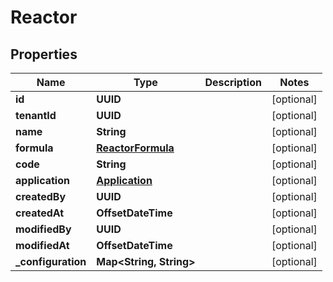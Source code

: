 

# Reactor


## Properties

| Name | Type | Description | Notes |
|------------ | ------------- | ------------- | -------------|
|**id** | **UUID** |  |  [optional] |
|**tenantId** | **UUID** |  |  [optional] |
|**name** | **String** |  |  [optional] |
|**formula** | [**ReactorFormula**](ReactorFormula.md) |  |  [optional] |
|**code** | **String** |  |  [optional] |
|**application** | [**Application**](Application.md) |  |  [optional] |
|**createdBy** | **UUID** |  |  [optional] |
|**createdAt** | **OffsetDateTime** |  |  [optional] |
|**modifiedBy** | **UUID** |  |  [optional] |
|**modifiedAt** | **OffsetDateTime** |  |  [optional] |
|**_configuration** | **Map&lt;String, String&gt;** |  |  [optional] |



